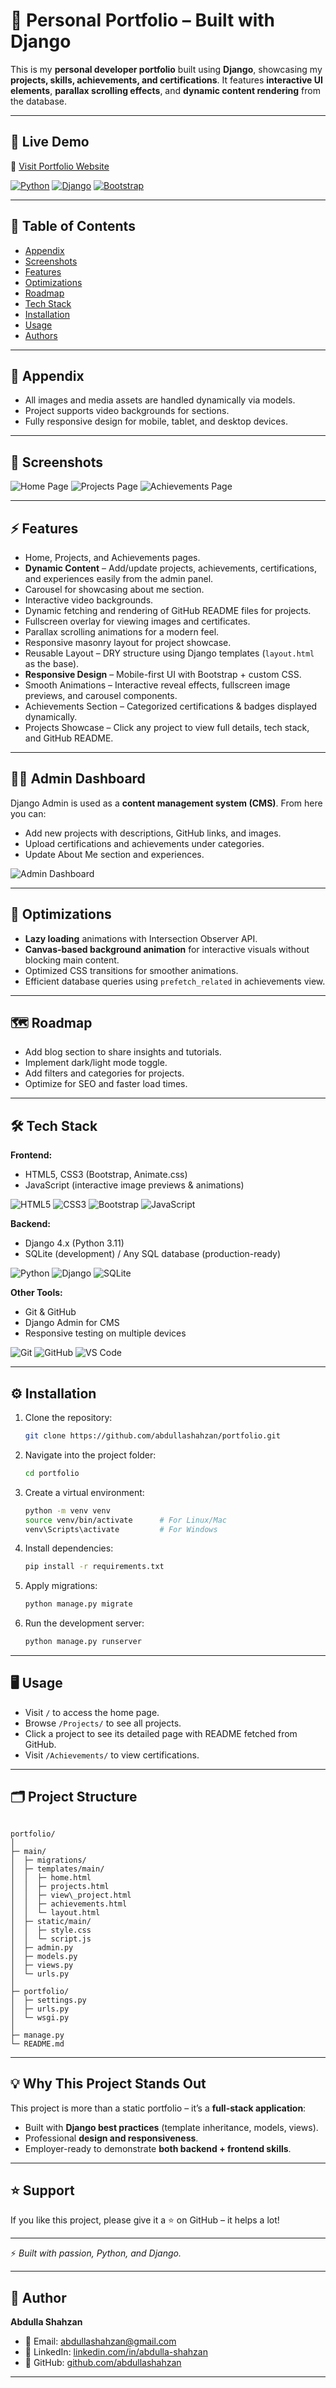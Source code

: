# 🌟 Personal Portfolio – Built with Django

This is my **personal developer portfolio** built using **Django**, showcasing my **projects, skills, achievements, and certifications**. 
It features **interactive UI elements**, **parallax scrolling effects**, and **dynamic content rendering** from the database.

---

## 🚀 Live Demo

🔗 [Visit Portfolio Website](https://your-portfolio-link.com)

[![Python](https://img.shields.io/badge/Python-3.11-green?logo=python)](https://www.python.org/) 
[![Django](https://img.shields.io/badge/Django-4.x-green?logo=django)](https://www.djangoproject.com/)
[![Bootstrap](https://img.shields.io/badge/Bootstrap-5-purple?logo=bootstrap)](https://getbootstrap.com/)

---

## 📑 Table of Contents

- [Appendix](#-appendix)
- [Screenshots](#-screenshots)
- [Features](#-features)
- [Optimizations](#-optimizations)
- [Roadmap](#-roadmap)
- [Tech Stack](#-tech-stack)
- [Installation](#-installation)
- [Usage](#-usage)
- [Authors](#-authors)

---

## 📎 Appendix
- All images and media assets are handled dynamically via models.
- Project supports video backgrounds for sections.
- Fully responsive design for mobile, tablet, and desktop devices.

---

## 📸 Screenshots

![Home Page](https://i.imgur.com/3R7SBIl.png)
![Projects Page](https://i.imgur.com/kq5Wqud.png)
![Achievements Page](https://i.imgur.com/9p58XKw.png)

---

## ⚡ Features
- Home, Projects, and Achievements pages.
- **Dynamic Content** – Add/update projects, achievements, certifications, and experiences easily from the admin panel.
- Carousel for showcasing about me section.
- Interactive video backgrounds.
- Dynamic fetching and rendering of GitHub README files for projects.
- Fullscreen overlay for viewing images and certificates.
- Parallax scrolling animations for a modern feel.
- Responsive masonry layout for project showcase.
- Reusable Layout – DRY structure using Django templates (`layout.html` as the base).
- **Responsive Design** – Mobile-first UI with Bootstrap + custom CSS.
- Smooth Animations – Interactive reveal effects, fullscreen image previews, and carousel components.
- Achievements Section – Categorized certifications & badges displayed dynamically.
- Projects Showcase – Click any project to view full details, tech stack, and GitHub README.

---

## 🧑‍💻 Admin Dashboard

Django Admin is used as a **content management system (CMS)**.
From here you can:

* Add new projects with descriptions, GitHub links, and images.
* Upload certifications and achievements under categories.
* Update About Me section and experiences.

![Admin Dashboard](https://i.imgur.com/McwyJiU.png)

---

## 🚀 Optimizations
- **Lazy loading** animations with Intersection Observer API.
- **Canvas-based background animation** for interactive visuals without blocking main content.
- Optimized CSS transitions for smoother animations.
- Efficient database queries using `prefetch_related` in achievements view.

---

## 🗺️ Roadmap
- Add blog section to share insights and tutorials.
- Implement dark/light mode toggle.
- Add filters and categories for projects.
- Optimize for SEO and faster load times.

---

## 🛠️ Tech Stack

**Frontend:**

* HTML5, CSS3 (Bootstrap, Animate.css)
* JavaScript (interactive image previews & animations)

![HTML5](https://img.shields.io/badge/HTML5-E34F26?logo=html5&logoColor=white) 
![CSS3](https://img.shields.io/badge/CSS3-1572B6?logo=css3) 
![Bootstrap](https://img.shields.io/badge/Bootstrap-5-purple?logo=bootstrap) 
![JavaScript](https://img.shields.io/badge/JavaScript-F7DF1E?logo=javascript&logoColor=black)

**Backend:**

* Django 4.x (Python 3.11)
* SQLite (development) / Any SQL database (production-ready)

![Python](https://img.shields.io/badge/Python-3.11-green?logo=python) 
![Django](https://img.shields.io/badge/Django-4.x-green?logo=django) 
![SQLite](https://img.shields.io/badge/SQLite-003B57?logo=sqlite)

**Other Tools:**

* Git & GitHub
* Django Admin for CMS
* Responsive testing on multiple devices

![Git](https://img.shields.io/badge/Git-F05032?logo=git&logoColor=white) 
![GitHub](https://img.shields.io/badge/GitHub-181717?logo=github&logoColor=white) 
![VS Code](https://img.shields.io/badge/VS%20Code-007ACC?logo=visual-studio-code&logoColor=white)

---

## ⚙️ Installation
1. Clone the repository:
   ```bash
   git clone https://github.com/abdullashahzan/portfolio.git
   ```

2. Navigate into the project folder:

   ```bash
   cd portfolio
   ```

3. Create a virtual environment:

   ```bash
   python -m venv venv
   source venv/bin/activate      # For Linux/Mac
   venv\Scripts\activate         # For Windows
   ```
4. Install dependencies:

   ```bash
   pip install -r requirements.txt
   ```
5. Apply migrations:

   ```bash
   python manage.py migrate
   ```
6. Run the development server:

   ```bash
   python manage.py runserver
   ```

---

## 🖥️ Usage

* Visit `/` to access the home page.
* Browse `/Projects/` to see all projects.
* Click a project to see its detailed page with README fetched from GitHub.
* Visit `/Achievements/` to view certifications.

---

## 🗂️ Project Structure
```

portfolio/
│
├─ main/
│  ├─ migrations/
│  ├─ templates/main/
│  │  ├─ home.html
│  │  ├─ projects.html
│  │  ├─ view\_project.html
│  │  ├─ achievements.html
│  │  └─ layout.html
│  ├─ static/main/
│  │  ├─ style.css
│  │  └─ script.js
│  ├─ admin.py
│  ├─ models.py
│  ├─ views.py
│  └─ urls.py
│
├─ portfolio/
│  ├─ settings.py
│  ├─ urls.py
│  └─ wsgi.py
│
├─ manage.py
└─ README.md

````

---

## 💡 Why This Project Stands Out

This project is more than a static portfolio – it’s a **full-stack application**:

* Built with **Django best practices** (template inheritance, models, views).
* Professional **design and responsiveness**.
* Employer-ready to demonstrate **both backend + frontend skills**.

---

## ⭐ Support

If you like this project, please give it a ⭐ on GitHub – it helps a lot!

---

⚡ *Built with passion, Python, and Django.*

---

## 👤 Author

**Abdulla Shahzan**

* 📧 Email: [abdullashahzan@gmail.com](mailto:abdullashahzan@gmail.com)
* 💼 LinkedIn: [linkedin.com/in/abdulla-shahzan](https://www.linkedin.com/in/abdulla-shahzan-03b00a226)
* 🐙 GitHub: [github.com/abdullashahzan](https://github.com/abdullashahzan)

---
